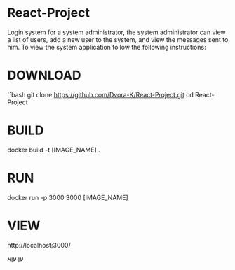 # React-Project
  Login system for a system administrator, the system administrator can view a list of users, add a new user to the system, and view the messages sent to him.
  To view the system application follow the following instructions:
# DOWNLOAD
  ``bash
  git clone https://github.com/Dvora-K/React-Project.git
  cd React-Project
# BUILD 
  docker build -t [IMAGE_NAME] .
# RUN
  docker run -p 3000:3000 [IMAGE_NAME]
# VIEW
  http://localhost:3000/

  ען
      עןא 
